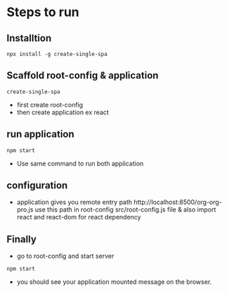 # Steps to run

## Installtion
  ``
  npx install -g create-single-spa
  ``

  ## Scaffold root-config & application

  ``
  create-single-spa
  ``

  * first create root-config 
  * then create application ex react

  ## run application

  ``
  npm start
  ``

  * Use same command to run both application

  ## configuration

  * application gives you remote entry path http://localhost:8500/org-org-pro.js use this path in root-config src/root-config.js file & also import react and react-dom for react dependency 


  ## Finally 

  * go to root-config and start server 

  ``
  npm start
  ``

  * you should see your application mounted message on the browser.

  
